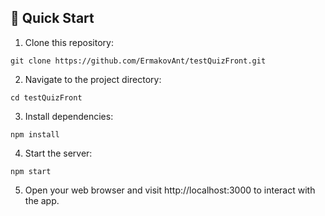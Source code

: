 ## 🚀 Quick Start

1.  Clone this repository:

```
git clone https://github.com/ErmakovAnt/testQuizFront.git
```

2. Navigate to the project directory:

```
cd testQuizFront
```

3. Install dependencies:

```
npm install
```

4. Start the server:

```
npm start
```

5. Open your web browser and visit http://localhost:3000 to interact with the app.
